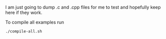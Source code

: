 I am just going to dump .c and .cpp files for me to test and hopefully keep here if they work.


To compile all examples run

```
./compile-all.sh

```
